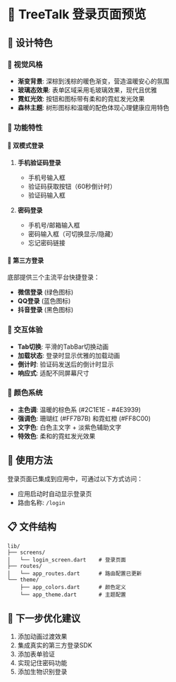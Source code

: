# 🌳 TreeTalk 登录页面预览

## 🎨 设计特色

### 🎯 视觉风格
- **渐变背景**: 深棕到浅棕的暖色渐变，营造温暖安心的氛围
- **玻璃态效果**: 表单区域采用毛玻璃效果，现代且优雅
- **霓虹光效**: 按钮和图标带有柔和的霓虹发光效果
- **森林主题**: 树形图标和温暖的配色体现心理健康应用特色

### 📱 功能特性

#### 🔐 双模式登录
1. **手机验证码登录**
   - 手机号输入框
   - 验证码获取按钮（60秒倒计时）
   - 验证码输入框

2. **密码登录**
   - 手机号/邮箱输入框
   - 密码输入框（可切换显示/隐藏）
   - 忘记密码链接

#### 👥 第三方登录
底部提供三个主流平台快捷登录：
- **微信登录** (绿色图标)
- **QQ登录** (蓝色图标)  
- **抖音登录** (黑色图标)

### 🎪 交互体验
- **Tab切换**: 平滑的TabBar切换动画
- **加载状态**: 登录时显示优雅的加载动画
- **倒计时**: 验证码发送后的倒计时显示
- **响应式**: 适配不同屏幕尺寸

### 🌈 颜色系统
- **主色调**: 温暖的棕色系 (#2C1E1E - #4E3939)
- **强调色**: 珊瑚红 (#FF7B7B) 和霓虹橙 (#FF8C00)
- **文字色**: 白色主文字 + 淡紫色辅助文字
- **特效色**: 柔和的霓虹发光效果

## 🚀 使用方法

登录页面已集成到应用中，可通过以下方式访问：
- 应用启动时自动显示登录页
- 路由名称: `/login`

## 📋 文件结构
```
lib/
├── screens/
│   └── login_screen.dart    # 登录页面
├── routes/
│   └── app_routes.dart      # 路由配置已更新
└── theme/
    ├── app_colors.dart      # 颜色定义
    └── app_theme.dart       # 主题配置
```

## 🎯 下一步优化建议
1. 添加动画过渡效果
2. 集成真实的第三方登录SDK
3. 添加表单验证
4. 实现记住密码功能
5. 添加生物识别登录